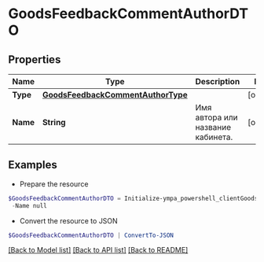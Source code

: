 # GoodsFeedbackCommentAuthorDTO
## Properties

Name | Type | Description | Notes
------------ | ------------- | ------------- | -------------
**Type** | [**GoodsFeedbackCommentAuthorType**](GoodsFeedbackCommentAuthorType.md) |  | [optional] 
**Name** | **String** | Имя автора или название кабинета. | [optional] 

## Examples

- Prepare the resource
```powershell
$GoodsFeedbackCommentAuthorDTO = Initialize-ympa_powershell_clientGoodsFeedbackCommentAuthorDTO  -Type null `
 -Name null
```

- Convert the resource to JSON
```powershell
$GoodsFeedbackCommentAuthorDTO | ConvertTo-JSON
```

[[Back to Model list]](../README.md#documentation-for-models) [[Back to API list]](../README.md#documentation-for-api-endpoints) [[Back to README]](../README.md)

